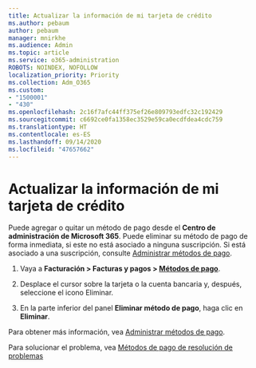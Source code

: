 ```yaml
---
title: Actualizar la información de mi tarjeta de crédito
ms.author: pebaum
author: pebaum
manager: mnirkhe
ms.audience: Admin
ms.topic: article
ms.service: o365-administration
ROBOTS: NOINDEX, NOFOLLOW
localization_priority: Priority
ms.collection: Adm_O365
ms.custom:
- "1500001"
- "430"
ms.openlocfilehash: 2c16f7afc44ff375ef26e809793edfc32c192429
ms.sourcegitcommit: c6692ce0fa1358ec3529e59ca0ecdfdea4cdc759
ms.translationtype: HT
ms.contentlocale: es-ES
ms.lasthandoff: 09/14/2020
ms.locfileid: "47657662"
---
```

# <a name="update-my-credit-card-information"></a>Actualizar la información de mi tarjeta de crédito

Puede agregar o quitar un método de pago desde el **Centro de administración de Microsoft 365**. Puede eliminar su método de pago de forma inmediata, si este no está asociado a ninguna suscripción. Si está asociado a una suscripción, consulte [Administrar métodos de pago](https://docs.microsoft.com/microsoft-365/commerce/billing-and-payments/manage-payment-methods).

1. Vaya a **Facturación > Facturas y pagos > [Métodos de pago](https://go.microsoft.com/fwlink/p/?linkid=2018806)**.

2. Desplace el cursor sobre la tarjeta o la cuenta bancaria y, después, seleccione el icono Eliminar.

3. En la parte inferior del panel **Eliminar método de pago**, haga clic en **Eliminar**.

Para obtener más información, vea [Administrar métodos de pago](https://docs.microsoft.com/microsoft-365/commerce/billing-and-payments/manage-payment-methods).

Para solucionar el problema, vea [Métodos de pago de resolución de problemas](https://docs.microsoft.com/microsoft-365/commerce/billing-and-payments/manage-payment-methods#troubleshoot-payment-methods)
